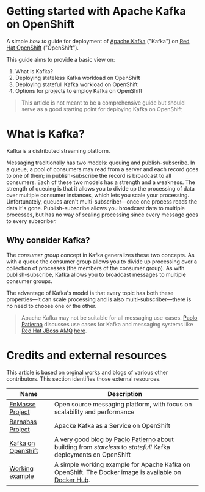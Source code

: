 # Getting started with Apache Kafka on OpenShift
A simple _how to_ guide for deployment of [Apache Kafka](https://kafka.apache.org/) ("Kafka") on [Red Hat OpenShift](https://www.openshift.com/container-platform/index.html) ("OpenShift").  

This guide aims to provide a basic view on:
1. What is Kafka?
2. Deploying stateless Kafka workload on OpenShift
3. Deploying statefull Kafka workload on OpenShift
4. Options for projects to employ Kafka on OpenShift

> This article is not meant to be a comprehensive guide but should serve as a good starting point for deploying Kafka on OpenShift

# What is Kafka?

Kafka is a distributed streaming platform.

Messaging traditionally has two models: queuing and publish-subscribe. In a queue, a pool of consumers may read from a server and each record goes to one of them; in publish-subscribe the record is broadcast to all consumers. Each of these two models has a strength and a weakness. The strength of queuing is that it allows you to divide up the processing of data over multiple consumer instances, which lets you scale your processing. Unfortunately, queues aren't multi-subscriber—once one process reads the data it's gone. Publish-subscribe allows you broadcast data to multiple processes, but has no way of scaling processing since every message goes to every subscriber.

## Why consider Kafka?
The _consumer group_ concept in Kafka generalizes these two concepts. As with a queue the consumer group allows you to divide up processing over a collection of processes (the members of the consumer group). As with publish-subscribe, Kafka allows you to broadcast messages to multiple consumer groups.

The advantage of Kafka's model is that every topic has both these properties—it can scale processing and is also multi-subscriber—there is no need to choose one or the other.

> Apache Kafka may not be suitable for all messaging use-cases.  [Paolo Patierno](https://paolopatierno.wordpress.com/github/) discusses use cases for Kafka and messaging systems like [Red Hat JBoss AMQ](https://www.redhat.com/en/technologies/jboss-middleware/amq) [here](https://www.slideshare.net/paolopat/red-hat-jboss-amq-and-apache-kafka-which-to-use).

# Credits and external resources
This article is based on orginal works and blogs of various other contributors.  This section identifies those external resources.

Name | Description
-|-
[EnMasse Project](enmasse.io) | Open source messaging platform, with focus on scalability and performance
[Barnabas Project](https://github.com/EnMasseProject/barnabas) | Apacke Kafka as a Service on OpenShift
[Kafka on OpenShift](https://paolopatierno.wordpress.com/2017/03/25/a-new-kafka-novel-the-openshift-kubernetes-deployment/) | A very good blog by [Paolo Patierno](https://paolopatierno.wordpress.com/github/) about building from _stateless_ to _statefull_ Kafka deployments on OpenShift
[Working example](https://github.com/mattf/openshift-kafka) | A simple working example for Apache Kafka on OpenShift.  The Docker image is available on [Docker Hub](https://hub.docker.com/r/mattf/openshift-kafka/).
